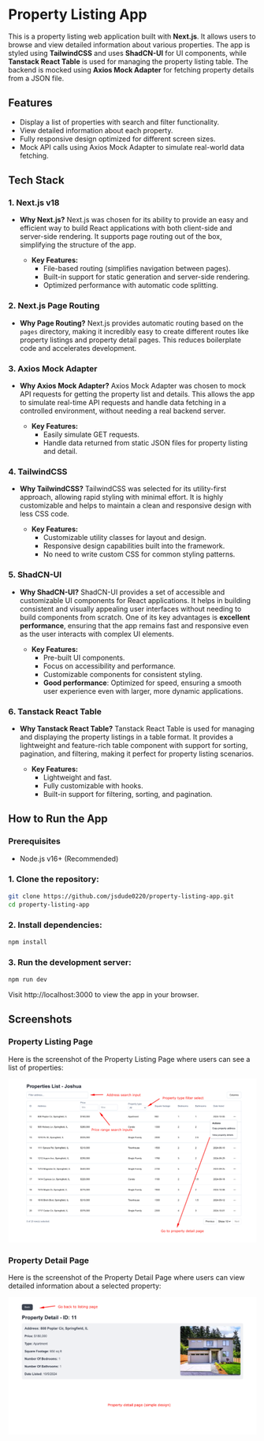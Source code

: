 # Property Listing App

This is a property listing web application built with **Next.js**. It allows users to browse and view detailed information about various properties. The app is styled using **TailwindCSS** and uses **ShadCN-UI** for UI components, while **Tanstack React Table** is used for managing the property listing table. The backend is mocked using **Axios Mock Adapter** for fetching property details from a JSON file.

## Features

- Display a list of properties with search and filter functionality.
- View detailed information about each property.
- Fully responsive design optimized for different screen sizes.
- Mock API calls using Axios Mock Adapter to simulate real-world data fetching.

## Tech Stack

### 1. **Next.js v18**
- **Why Next.js?**
  Next.js was chosen for its ability to provide an easy and efficient way to build React applications with both client-side and server-side rendering. It supports page routing out of the box, simplifying the structure of the app.

  - **Key Features:**
    - File-based routing (simplifies navigation between pages).
    - Built-in support for static generation and server-side rendering.
    - Optimized performance with automatic code splitting.

### 2. **Next.js Page Routing**
- **Why Page Routing?**
  Next.js provides automatic routing based on the `pages` directory, making it incredibly easy to create different routes like property listings and property detail pages. This reduces boilerplate code and accelerates development.

### 3. **Axios Mock Adapter**
- **Why Axios Mock Adapter?**
  Axios Mock Adapter was chosen to mock API requests for getting the property list and details. This allows the app to simulate real-time API requests and handle data fetching in a controlled environment, without needing a real backend server.

  - **Key Features:**
    - Easily simulate GET requests.
    - Handle data returned from static JSON files for property listing and detail.

### 4. **TailwindCSS**
- **Why TailwindCSS?**
  TailwindCSS was selected for its utility-first approach, allowing rapid styling with minimal effort. It is highly customizable and helps to maintain a clean and responsive design with less CSS code.

  - **Key Features:**
    - Customizable utility classes for layout and design.
    - Responsive design capabilities built into the framework.
    - No need to write custom CSS for common styling patterns.

### 5. **ShadCN-UI**
- **Why ShadCN-UI?**
  ShadCN-UI provides a set of accessible and customizable UI components for React applications. It helps in building consistent and visually appealing user interfaces without needing to build components from scratch. One of its key advantages is **excellent performance**, ensuring that the app remains fast and responsive even as the user interacts with complex UI elements.

  - **Key Features:**
    - Pre-built UI components.
    - Focus on accessibility and performance.
    - Customizable components for consistent styling.
    - **Good performance**: Optimized for speed, ensuring a smooth user experience even with larger, more dynamic applications.

### 6. **Tanstack React Table**
- **Why Tanstack React Table?**
  Tanstack React Table is used for managing and displaying the property listings in a table format. It provides a lightweight and feature-rich table component with support for sorting, pagination, and filtering, making it perfect for property listing scenarios.

  - **Key Features:**
    - Lightweight and fast.
    - Fully customizable with hooks.
    - Built-in support for filtering, sorting, and pagination.

## How to Run the App

### Prerequisites
- Node.js v16+ (Recommended)

### 1. Clone the repository:
```bash
git clone https://github.com/jsdude0220/property-listing-app.git
cd property-listing-app
```

### 2. Install dependencies:
```bash
npm install
```

### 3. Run the development server:
```bash
npm run dev
```

Visit http://localhost:3000 to view the app in your browser.

## Screenshots

### Property Listing Page

Here is the screenshot of the Property Listing Page where users can see a list of properties:

![Property Listing Table](public/Screenshot.png)

### Property Detail Page

Here is the screenshot of the Property Detail Page where users can view detailed information about a selected property:

![Property Detail Page](public/Screenshot2.png)